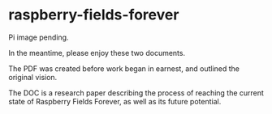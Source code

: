# raspberry-fields-forever

Pi image pending.

In the meantime, please enjoy these two documents.

The PDF was created before work began in earnest, and outlined the original vision.

The DOC is a research paper describing the process of reaching the current state of Raspberry Fields Forever, as well as its future potential.
